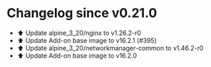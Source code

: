 # Changelog since v0.21.0
- ⬆️ Update alpine_3_20/nginx to v1.26.2-r0 
- ⬆️ Update Add-on base image to v16.2.1 (#395) 
- ⬆️ Update alpine_3_20/networkmanager-common to v1.46.2-r0 
- ⬆️ Update Add-on base image to v16.2.0 
